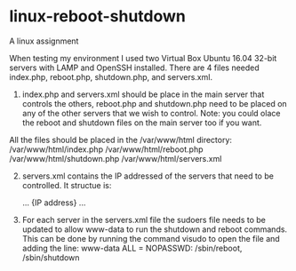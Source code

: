 # linux-reboot-shutdown
A linux assignment

When testing my environment I used two Virtual Box Ubuntu 16.04 32-bit servers with LAMP and OpenSSH installed. There are 4 files needed index.php, reboot.php, shutdown.php, and servers.xml.

1) index.php and servers.xml should be place in the main server that controls the others, reboot.php and shutdown.php need to be placed on any of the other servers that we wish to control. Note: you could olace the reboot and shutdown files on the main server too if you want.

All the files should be placed in the /var/www/html directory:
   /var/www/html/index.php
   /var/www/html/reboot.php
   /var/www/html/shutdown.php
   /var/www/html/servers.xml

2) servers.xml contains the IP addressed of the servers that need to be controlled. It structue is:

	<servers>
		...
		<server>
			<ip>{IP address}</ip>
		<server>
		...
	<servers>

3) For each server in the servers.xml file the sudoers file needs to be updated to allow www-data to run the shutdown and reboot commands. This can be done by running the command visudo to open the file and adding the line:
      www-data ALL = NOPASSWD: /sbin/reboot, /sbin/shutdown
